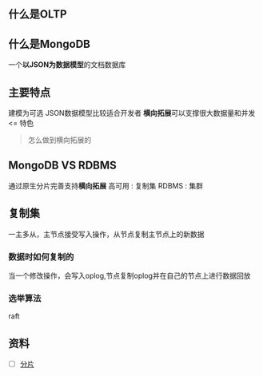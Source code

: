 ## 什么是OLTP
## 什么是MongoDB
一个**以JSON为数据模型**的文档数据库
## 主要特点
建模为可选
JSON数据模型比较适合开发者
**横向拓展**可以支撑很大数据量和并发 <= 特色

>  怎么做到横向拓展的

## MongoDB VS RDBMS
通过原生分片完善支持**横向拓展**
高可用 : 复制集 
RDBMS : 集群

## 复制集
一主多从，主节点接受写入操作，从节点复制主节点上的新数据
### 数据时如何复制的
当一个修改操作，会写入oplog,节点复制oplog并在自己的节点上进行数据回放
### 选举算法
raft


## 资料
- [ ] [分片](https://segmentfault.com/a/1190000038994491)
